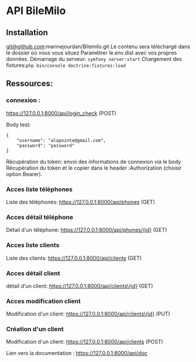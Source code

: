 # API BileMilo

## Installation
git@github.com:marinejourdan/Bilemilo.git
Le contenu sera téléchargé dans le dossier où vous vous situez
Paramêtrer le.env.dist avec vos propres données.
Démarrage du serveur: ``symfony server:start``
Chargement des fixtures:``php bin/console doctrine:fixtures:load``

## Ressources:

### connexion :
https://127.0.0.1:8000/api/login_check (POST)

Body test: 
```
{
    "username": "alapointe@gmail.com",
    "password": "password"
}
```

Récupération du token: envoi des informations de connexion via le body
Récupération du token et le copier dans le header :Authorization (choisir option Bearer).

### Acces liste téléphones
Liste des téléphones: https://127.0.0.1:8000/api/phones (GET)

### Acces détail téléphone
Détail d'un téléphone: https://127.0.0.1:8000/api/phones/{id} (GET)

### Acces liste clients
Liste des clients: https://127.0.0.1:8000/api/clients (GET)

### Acces détail client
détail d'un client: https://127.0.0.1:8000/api/clients\{id} (GET)

### Acces modification client
Modification d'un client: https://127.0.0.1:8000/api/clients\{id} (PUT)

### Création d'un client
Modification d'un client: https://127.0.0.1:8000/api/clients (POST)


Lien vers la documentation :
https://127.0.0.1:8000/api/doc